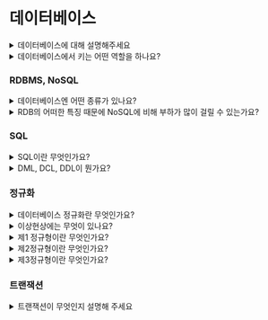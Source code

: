 # 데이터베이스

<details>
  <summary>데이터베이스에 대해 설명해주세요</summary>
  <h5> 초안 </h5> 
    데이터베이스는 통합하여 관리되는 데이터들의 모음입니다.
    특징으로는 질의에 대해 실시간으로 처리해야한다는 것과,
    생성, 수정, 삭제를 통해 최신의 데이터를 유지해야한다는 점,
    데이터를 동시에 공유할 수 있어야한다는 점이 있습니다.
  <h5> chatgpt </h5>
    
</details>

<details>
  <summary>데이터베이스에서 키는 어떤 역할을 하나요?</summary>
  <h5> 초안 </h5> 
    키는 데이터베이스 내에서 각각의 레코드를 구분하기 위한 식별자로 검색, 정렬에 사용하고 레코드를 연결하는 역할을 합니다.
    키에는 슈퍼키, 후보키, 기본키, 대체키, 외래키가 있습니다.
    슈퍼키는 유일성을 만족하는 속성이나 속성의 집합을 의미합니다.
    후보키는 슈퍼키 중 최소한의 속성을 사용하는 속성집합을 의미합니다.
    기본키는 후보키 중 식별자로 선택한 키이며, 대체키는 선택받지 못한 다른 키들을 의미합니다.
    마지막으로 외래키는 다른 테이블의 기본키를 참조하는 속성을 의미합니다.
    외래키를 사용해 다른 테이블을 연결할 수 있습니다.
  <h5> chatgpt </h5>
    
</details>


### RDBMS, NoSQL

<details>
  <summary>데이터베이스엔 어떤 종류가 있나요?</summary>
  <h5> 초안 </h5> 
    데이터베이스에는 크게 관계형 데이터베이스와 nosql 2종류가 있습니다.
    관계형 데이터베이스는 미리 정의된 행과 열로 이루어진 테이블에 데이터를 저장하고 테이블간의 관계를 통해 데이터를 다룹니다.
    nosql은 비관계형 데이터베이스로 키,값데이터베이스, 그래프 등이 있습니다. 
    관계형 데이터베이스보다 자유로운 구조를 가지고 있어 새로운 필드를 쉽게 추가할 수 있지만, 데이터의 일관성이 떨어질 수 있다는 단점이 있습니다.
  <h5> chatgpt </h5> 
    SQL은 구조적 쿼리 언어(Structured Query Language)를 나타냅니다. 관계형 데이터베이스를 관리하고 조작하는 데 사용되는 도메인별 언어입니다.
</details>

<details>
  <summary>RDB의 어떠한 특징 때문에 NoSQL에 비해 부하가 많이 걸릴 수 있는가요?</summary>
  <h5> 초안 </h5> 
    복잡한 조인 연산으로 인해 부하가 심해질 수 있으며, 수평확장이 힘들다는 특징으로 인해 성능을 증가시키는 것이 어려울 수 있습니다.
  <h5> chatgpt </h5> 
  
</details>

### SQL

<details>
  <summary>SQL이란 무엇인가요?</summary>
  <h5> 초안 </h5> 
    sql은 관계형 데이터베이스를 조작, 관리하기 위해 사용하는 언어입니다.
    주요 유형으로 DML, DCL, DDL이 있습니다.
  <h5> chatgpt </h5> 
    SQL은 구조적 쿼리 언어(Structured Query Language)를 나타냅니다. 관계형 데이터베이스를 관리하고 조작하는 데 사용되는 도메인별 언어입니다.
</details>

<details>
  <summary>DML, DCL, DDL이 뭔가요?</summary>
  <h5> 초안 </h5> 
    dml은 데이터 조작 언어로 데이터베이스 내의 crud를 담당합니다.
    dcl은 데이터 제어 언어로 데이터베이스 접근 권한을 관리합니다.
    ddl은 데이터 정의 언어로 데이터베이스의 구조를 설정하기위한 언어로 데이터베이스나 테이블 등을 생성, 변경, 삭제할 수 있습니다.
  <h5> chatgpt </h5> 
    DML은 데이터 조작을 다루고, DCL은 액세스 및 권한 제어를 다루고, DDL은 데이터베이스 구조 정의를 다룹니다. 각각은 데이터베이스 관리에서 고유한 목적을 수행합니다.
</details>

### 정규화

<details>
  <summary>데이터베이스 정규화란 무엇인가요?</summary>
  <h5> 초안 </h5> 
    정규화란 관계형 데이터베이스에서 데이터를 구조화 해 이상현상을 없애는 것을 의미합니다.
    또한 데이터의 중복을 최소화하고 일관성을 유지하는 것을 목표로합니다.
    대표적으로 제1정규화부터 제6정규화, bcnf정규화가 있습니다.
  <h5> chatgpt </h5> 
    데이터베이스 정규화는 중복을 최소화하고 데이터의 무결성을 유지하기 위해 데이터베이스 설계를 최적화하는 프로세스입니다. 이는 테이블을 적절하게 분해하고 연결하여 데이터 중복과 의존성을 줄이는 작업을 포함합니다.
</details>

<details>
  <summary>이상현상에는 무엇이 있나요?</summary>
  <h5> 초안 </h5> 
    이상현상은 테이블을 잘못 설계해 데이터를 삽입, 삭제, 수정할 때 생기는 오류를 의미합니다.
    이상현상에는 삽입이상, 삭제이상, 갱신이상이 있습니다.
</details>


<details>
  <summary>제1 정규형이란 무엇인가요?</summary>
  <h5> 초안 </h5> 
    제1정규형은 모든 열이 원자값을 가지도록 하는 것을 의미합니다.
  <h5> chatgpt </h5> 
    제1 정규형은 모든 튜플의 도메인이 원자값(Atomic Value)으로 구성되어 있어야 한다는 원칙을 나타냅니다. 다시 말해, 각 열의 값은 더 이상 분해되지 않아야 합니다.
</details>

<details>
  <summary>제2정규형이란 무엇인가요?</summary>
  <h5> 초안 </h5> 
    제2정규형은 제1정규형을 만족하면서 기본키를 제외한 속성이 기본키에 완전함수 종속해야합니다.
    완전함수 종속은 기본키의 부분집합이 결정자가 되지 않는 것을 의미합니다.
  <h5> chatgpt </h5> 
    제2정규형은 모든 비주요 속성이 기본 키에 완전 함수 종속되어야 한다는 원칙을 나타냅니다. 즉, 기본 키의 일부 속성이 아닌 다른 속성들에 종속성이 없어야 합니다.
</details>

<details>
  <summary>제3정규형이란 무엇인가요?</summary>
  <h5> 초안 </h5> 
    제3정규형은 제2정규형을 만족하면서 기본키를 제외한 속성이 이행적 함수 종속을 만족하지 않는 형태입니다.
    이행적 함수 종속은 a면 b이고 b면 c 에 의해서 a면 c가 되는 것을 의미합니다.
  <h5> chatgpt </h5> 
    제3 정규형은 모든 비주요 속성이 기본 키에 이행적 함수 종속성이 없어야 한다는 원칙을 나타냅니다. 이것은 간접적인 종속성을 방지하기 위한 것입니다.
</details>

### 트랜잭션

<details>
  <summary>트랜잭션이 무엇인지 설명해 주세요</summary>
  <h5> 초안 </h5> 
    트랜잭션은 하나의 논리적 기능을 수행하기위한 작업의 단위입니다.
    acid라는 특징을 가지고 있으며 각각 원자성, 이관성, 독립성, 지속성을 의미합니다.
  <h5> chatgpt </h5> 
    트랜잭션은 하나 이상의 작업을 묶어서 하나의 논리적인 단위로 다루는 데이터베이스의 작업 단위를 나타냅니다. 트랜잭션은 성공적으로 완료되거나 실패할 수 있으며, 실패한 경우 이전 상태로 롤백될 수 있습니다.
</details>



